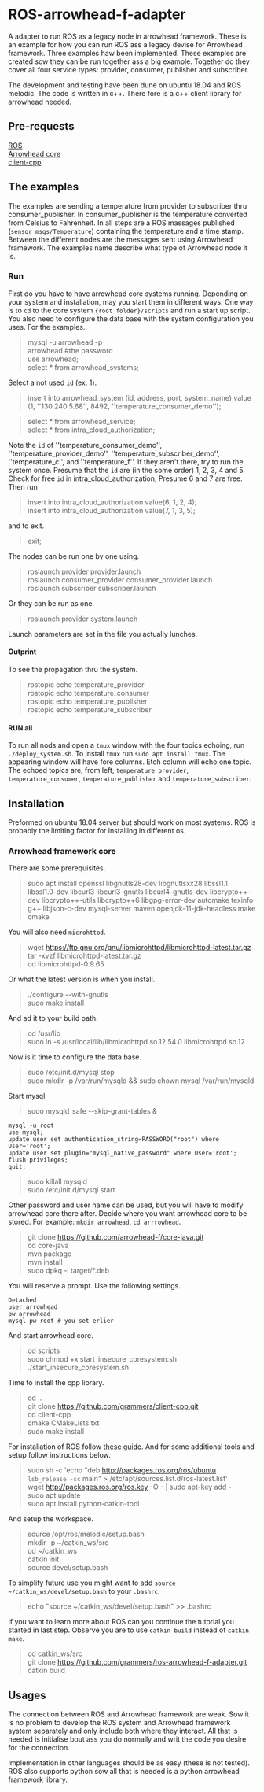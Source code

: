 # ROS-arrowhead-f-adapter
A adapter to run ROS as a legacy node in arrowhead framework.
These is an example for how you can run ROS ass a legacy devise for
Arrowhead framework.
Three examples haw been implemented.
These examples are created sow they can be run together ass a big
example.
Together do they cover all four service types: provider, consumer,
publisher and subscriber.

The development and testing have been dune on ubuntu 18.04 and ROS melodic.
The code is written in c++.
There fore is a c++ client library for arrowhead needed.


## Pre-requests
[ROS](http://wiki.ros.org/ROS/Installation)  
[Arrowhead core](https://github.com/arrowhead-f/core-java)  
[client-cpp](https://github.com/grammers/client-cpp)

## The examples
The examples are sending a temperature from provider to subscriber thru
consumer_publisher.
In consumer_publisher is the temperature converted from Celsius to
Fahrenheit.
In all steps are a ROS massages published (`sensor_msgs/Temperature`) containing the temperature and a time stamp.
Between the different nodes are the messages sent using Arrowhead framework.
The examples name describe what type of Arrowhead node it is.

### Run
First do you have to have arrowhead core systems running.
Depending on your system and installation, may you start them in different
ways.
One way is to `cd` to the core system `{root folder}/scripts` and run a start up
script.
You also need to configure the data base with the system configuration
you uses.
For the examples.

> mysql -u arrowhead -p  
> arrowhead #the password   
> use arrowhead;  
> select \* from arrowhead_systems;

Select a not used `id` (ex. 1).

> insert into arrowhead_system (id, address, port, system_name) value (1, ''130.240.5.68'', 8492, ''temperature_consumer_demo'');

> select \* from arrowhead_service;  
> select \* from intra_cloud_authorization;

Note the `id` of ''temperature_consumer_demo'', ''temperature_provider_demo'', ''temperature_subscriber_demo'', ''temperature_c'', and ''temperature_f''.
If they aren't there, try to run the system once.
Presume that the `id` are (in the some order) 1, 2, 3, 4 and 5.
Check for free `id` in intra_cloud_authorization, Presume 6 and 7 are free.
Then run

> insert into intra_cloud_authorization value(6, 1, 2, 4);  
> insert into intra_cloud_authorization value(7, 1, 3, 5);

and to exit.

> exit;


The nodes can be run one by one using.

> roslaunch provider provider.launch  
> roslaunch consumer_provider consumer_provider.launch  
> roslaunch subscriber subscriber.launch  

Or they can be run as one.  

> roslaunch provider system.launch  

Launch parameters are set in the file you actually lunches.

#### Outprint
To see the propagation thru the system.

> rostopic echo temperature_provider  
> rostopic echo temperature_consumer  
> rostopic echo temperature_publisher  
> rostopic echo temperature_subscriber

#### RUN all
To run all nods and open a `tmux` window with the four topics echoing, run
`./deploy_system.sh`.
To install `tmux` run `sudo apt install tmux`.
The appearing window will have fore columns.
Etch column will echo one topic.
The echoed topics are, from left, `temperature_provider`,
`temperature_consumer`, `temperature_publisher` and
`temperature_subscriber`.


## Installation
Preformed on ubuntu 18.04 server but should work on most systems.
ROS is probably the limiting factor for installing in different os.

### Arrowhead framework core
There are some prerequisites. 

> sudo apt install openssl libgnutls28-dev libgnutlsxx28 libssl1.1 libssl1.0-dev libcurl3 libcurl3-gnutls libcurl4-gnutls-dev libcrypto++-dev libcrypto++-utils libcrypto++6 libgpg-error-dev automake texinfo g++ libjson-c-dev mysql-server maven openjdk-11-jdk-headless make cmake   

You will also need `microhttod`.

> wget https://ftp.gnu.org/gnu/libmicrohttpd/libmicrohttpd-latest.tar.gz  
> tar -xvzf libmicrohttpd-latest.tar.gz  
> cd libmicrohttpd-0.9.65  

Or what the latest version is when you install.

> ./configure --with-gnutls  
> sudo make install  

And ad it to your build path.

> cd /usr/lib  
> sudo ln -s /usr/local/lib/libmicrohttpd.so.12.54.0 libmicrohttpd.so.12  

Now is it time to configure the data base.

> sudo /etc/init.d/mysql stop  
> sudo mkdir -p /var/run/mysqld && sudo chown mysql /var/run/mysqld  

Start mysql    
> sudo mysqld_safe --skip-grant-tables &  
```
mysql -u root
use mysql;
update user set authentication_string=PASSWORD("root") where User='root';
update user set plugin="mysql_native_password" where User='root';
flush privileges;
quit;
```
> sudo killall mysqld  
> sudo /etc/init.d/mysql start  

Other password and user name can be used, but you will have to modify
arrowhead core there after.
Decide where you want arrowhead core to be stored.
For example: `mkdir arrowhead`, `cd arrrowhead`.

> git clone https://github.com/arrowhead-f/core-java.git  
> cd core-java  
> mvn package  
> mvn install  
> sudo dpkq -i target/\*.deb 

You will reserve a prompt.
Use the following settings.

```
Detached
user arrowhead
pw arrowhead
mysql pw root # you set erlier
```
And start arrowhead core.

> cd scripts  
> sudo chmod +x start_insecure_coresystem.sh  
> ./start_insecure_coresystem.sh

Time to install the cpp library.

> cd ..  
> git clone https://github.com/grammers/client-cpp.git  
> cd client-cpp  
> cmake CMakeLists.txt  
> sudo make install  

For installation of ROS follow [these guide](http://wiki.ros.org/ROS/Installation).
And for some additional tools and setup follow instructions below.

> sudo sh -c 'echo "deb http://packages.ros.org/ros/ubuntu `lsb_release -sc` main" > /etc/apt/sources.list.d/ros-latest.list'  
> wget http://packages.ros.org/ros.key -O - | sudo apt-key add -  
> sudo apt update  
> sudo apt install python-catkin-tool  

And setup the workspace.

> source /opt/ros/melodic/setup.bash  
> mkdir -p ~/catkin_ws/src  
> cd ~/catkin_ws  
> catkin init  
> source devel/setup.bash

To simplify future use you might want to add `source
~/catkin_ws/devel/setup.bash` to your `.bashrc`.

> echo "source ~/catkin_ws/devel/setup.bash" >> .bashrc

If you want to learn more about ROS can you continue the tutorial you started
in last step.
Observe you are to use `catkin build` instead of `catkin make`.

> cd catkin_ws/src  
> git clone https://github.com/grammers/ros-arrowhead-f-adapter.git  
> catkin build


## Usages
The connection between ROS and Arrowhead framework are weak.
Sow it is no problem to develop the ROS system and Arrowhead framework
system separately and only include both where they interact.
All that is needed is initialise bout ass you do normally and writ the code
you desire for the connection.

Implementation in other languages should be as easy (these is not tested).
ROS also supports python sow all that is needed is a python arrowhead
framework library.
